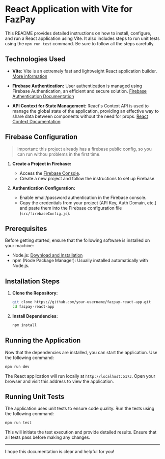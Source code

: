 # React Application with Vite for FazPay

This README provides detailed instructions on how to install, configure, and run a React application using Vite. It also includes steps to run unit tests using the `npm run test` command. Be sure to follow all the steps carefully.

## Technologies Used

- **Vite:** Vite is an extremely fast and lightweight React application builder. [More information](https://vitejs.dev/)

- **Firebase Authentication:** User authentication is managed using Firebase Authentication, an efficient and secure solution. [Firebase Authentication Documentation](https://firebase.google.com/docs/auth)

- **API Context for State Management:** React's Context API is used to manage the global state of the application, providing an effective way to share data between components without the need for props. [React Context Documentation](https://reactjs.org/docs/context.html)

## Firebase Configuration

> Important: this project already has a firebase public config, so you can run withou problems in the first time.

1. **Create a Project in Firebase:**

   - Access the [Firebase Console](https://console.firebase.google.com/).
   - Create a new project and follow the instructions to set up Firebase.

2. **Authentication Configuration:**

   - Enable email/password authentication in the Firebase console.
   - Copy the credentials from your project (API Key, Auth Domain, etc.) and paste them into the Firebase configuration file (`src/firebaseConfig.js`).

## Prerequisites

Before getting started, ensure that the following software is installed on your machine:

- Node.js: [Download and Installation](https://nodejs.org/)
- npm (Node Package Manager): Usually installed automatically with Node.js.

## Installation Steps

1. **Clone the Repository:**

   ```bash
   git clone https://github.com/your-username/fazpay-react-app.git
   cd fazpay-react-app
   ```

2. **Install Dependencies:**

   ```bash
   npm install
   ```

## Running the Application

Now that the dependencies are installed, you can start the application. Use the following command:

```bash
npm run dev
```

The React application will run locally at `http://localhost:5173`. Open your browser and visit this address to view the application.

## Running Unit Tests

The application uses unit tests to ensure code quality. Run the tests using the following command:

```bash
npm run test
```

This will initiate the test execution and provide detailed results. Ensure that all tests pass before making any changes.

---

I hope this documentation is clear and helpful for you!
